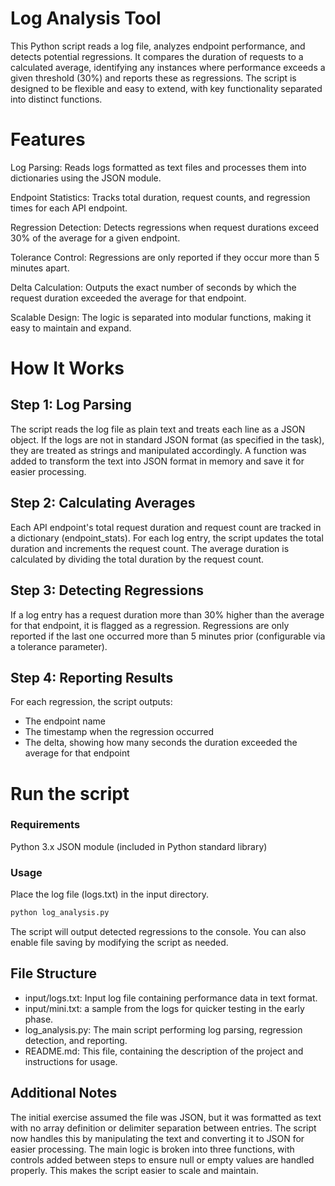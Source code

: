 # Log Analysis Tool
This Python script reads a log file, analyzes endpoint performance, and detects potential regressions. It compares the duration of requests to a calculated average, identifying any instances where performance exceeds a given threshold (30%) and reports these as regressions. The script is designed to be flexible and easy to extend, with key functionality separated into distinct functions.

# Features
Log Parsing: Reads logs formatted as text files and processes them into dictionaries using the JSON module.

Endpoint Statistics: Tracks total duration, request counts, and regression times for each API endpoint.

Regression Detection: Detects regressions when request durations exceed 30% of the average for a given endpoint.

Tolerance Control: Regressions are only reported if they occur more than 5 minutes apart.

Delta Calculation: Outputs the exact number of seconds by which the request duration exceeded the average for that endpoint.

Scalable Design: The logic is separated into modular functions, making it easy to maintain and expand.
# How It Works
## Step 1: Log Parsing
The script reads the log file as plain text and treats each line as a JSON object. If the logs are not in standard JSON format (as specified in the task), they are treated as strings and manipulated accordingly. A function was added to transform the text into JSON format in memory and save it for easier processing.

## Step 2: Calculating Averages
Each API endpoint's total request duration and request count are tracked in a dictionary (endpoint_stats). For each log entry, the script updates the total duration and increments the request count. The average duration is calculated by dividing the total duration by the request count.

## Step 3: Detecting Regressions
If a log entry has a request duration more than 30% higher than the average for that endpoint, it is flagged as a regression. Regressions are only reported if the last one occurred more than 5 minutes prior (configurable via a tolerance parameter).

## Step 4: Reporting Results
For each regression, the script outputs:

* The endpoint name
* The timestamp when the regression occurred
* The delta, showing how many seconds the duration exceeded the average for that endpoint

# Run the script
### Requirements
Python 3.x
JSON module (included in Python standard library)
### Usage
Place the log file (logs.txt) in the input directory.

``` bash
python log_analysis.py
``` 
The script will output detected regressions to the console. You can also enable file saving by modifying the script as needed.

## File Structure
* input/logs.txt: Input log file containing performance data in text format.
* input/mini.txt: a sample from the logs for quicker testing in the early phase.
* log_analysis.py: The main script performing log parsing, regression detection, and reporting.
* README.md: This file, containing the description of the project and instructions for usage.

## Additional Notes
The initial exercise assumed the file was JSON, but it was formatted as text with no array definition or delimiter separation between entries. The script now handles this by manipulating the text and converting it to JSON for easier processing.
The main logic is broken into three functions, with controls added between steps to ensure null or empty values are handled properly. This makes the script easier to scale and maintain.